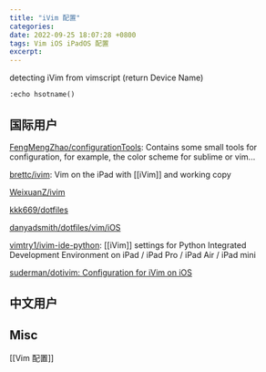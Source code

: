 ```yaml
---
title: "iVim 配置"
categories: 
date: 2022-09-25 18:07:28 +0800
tags: Vim iOS iPadOS 配置
excerpt: 
---
```



detecting iVim from vimscript (return Device Name)

```vimscript
:echo hsotname()
```




## 国际用户


[FengMengZhao/configurationTools](https://github.com/FengMengZhao/configurationTools): Contains some small tools for configuration, for example, the color scheme for sublime or vim...

[brettc/ivim](https://github.com/brettc/ivim): Vim on the iPad with [[iVim]] and working copy

[WeixuanZ/ivim](https://github.com/WeixuanZ/ivim)

[kkk669/dotfiles](https://github.com/kkk669/dotfiles)


[danyadsmith/dotfiles/vim/iOS](https://github.com/danyadsmith/dotfiles/tree/master/vim/iOS)

[vimtry1/ivim-ide-python](https://github.com/vimtry1/ivim-ide-python): [[iVim]] settings for Python Integrated Development Environment on iPad / iPad Pro / iPad Air / iPad mini

[suderman/dotivim: Configuration for iVim on iOS](https://github.com/suderman/dotivim)

## 中文用户



## Misc


[[Vim 配置]]

